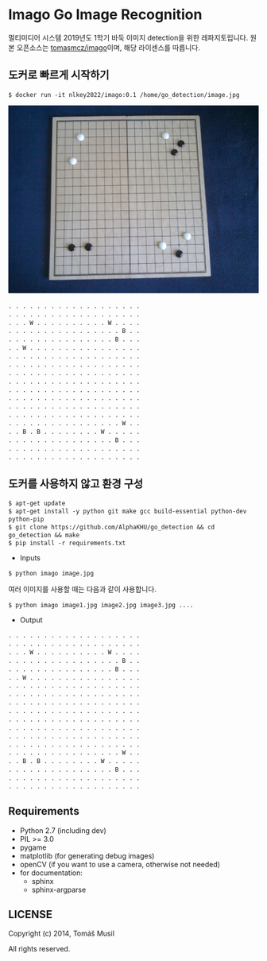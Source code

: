 # Imago Go Image Recognition

멀티미디어 시스템 2019년도 1학기 바둑 이미지 detection을 위한 레파지토립니다. 원본 오픈소스는 [tomasmcz/imago](https://github.com/tomasmcz/imago)이며, 해당 라이센스를 따릅니다.



## 도커로 빠르게 시작하기

```shell
$ docker run -it nlkey2022/imago:0.1 /home/go_detection/image.jpg
```

![](image.jpg)

```python
. . . . . . . . . . . . . . . . . . .
. . . . . . . . . . . . . . . . . . .
. . . W . . . . . . . . . . W . . . .
. . . . . . . . . . . . . . . . B . .
. . . . . . . . . . . . . . . B . . .
. . W . . . . . . . . . . . . . . . .
. . . . . . . . . . . . . . . . . . .
. . . . . . . . . . . . . . . . . . .
. . . . . . . . . . . . . . . . . . .
. . . . . . . . . . . . . . . . . . .
. . . . . . . . . . . . . . . . . . .
. . . . . . . . . . . . . . . . . . .
. . . . . . . . . . . . . . . . . . .
. . . . . . . . . . . . . . . . . . .
. . . . . . . . . . . . . . . . W . .
. . B . B . . . . . . . . W . . . . .
. . . . . . . . . . . . . . . B . . .
. . . . . . . . . . . . . . . . . . .
. . . . . . . . . . . . . . . . . . .
```



## 도커를 사용하지 않고 환경 구성

```shell
$ apt-get update
$ apt-get install -y python git make gcc build-essential python-dev python-pip
$ git clone https://github.com/AlphaKHU/go_detection && cd go_detection && make
$ pip install -r requirements.txt
```

- Inputs

```shell
$ python imago image.jpg
```
여러 이미지를 사용할 때는 다음과 같이 사용합니다.
```shell
$ python imago image1.jpg image2.jpg image3.jpg ....
```


- Output


```python
. . . . . . . . . . . . . . . . . . .
. . . . . . . . . . . . . . . . . . .
. . . W . . . . . . . . . . W . . . .
. . . . . . . . . . . . . . . . B . .
. . . . . . . . . . . . . . . B . . .
. . W . . . . . . . . . . . . . . . .
. . . . . . . . . . . . . . . . . . .
. . . . . . . . . . . . . . . . . . .
. . . . . . . . . . . . . . . . . . .
. . . . . . . . . . . . . . . . . . .
. . . . . . . . . . . . . . . . . . .
. . . . . . . . . . . . . . . . . . .
. . . . . . . . . . . . . . . . . . .
. . . . . . . . . . . . . . . . . . .
. . . . . . . . . . . . . . . . W . .
. . B . B . . . . . . . . W . . . . .
. . . . . . . . . . . . . . . B . . .
. . . . . . . . . . . . . . . . . . .
. . . . . . . . . . . . . . . . . . .
```



## Requirements

- Python 2.7 (including dev)
- PIL >= 3.0
- pygame
- matplotlib (for generating debug images)
- openCV (if you want to use a camera, otherwise not needed)
- for documentation:
    - sphinx
    - sphinx-argparse



## LICENSE

Copyright (c) 2014, Tomáš Musil

All rights reserved.
